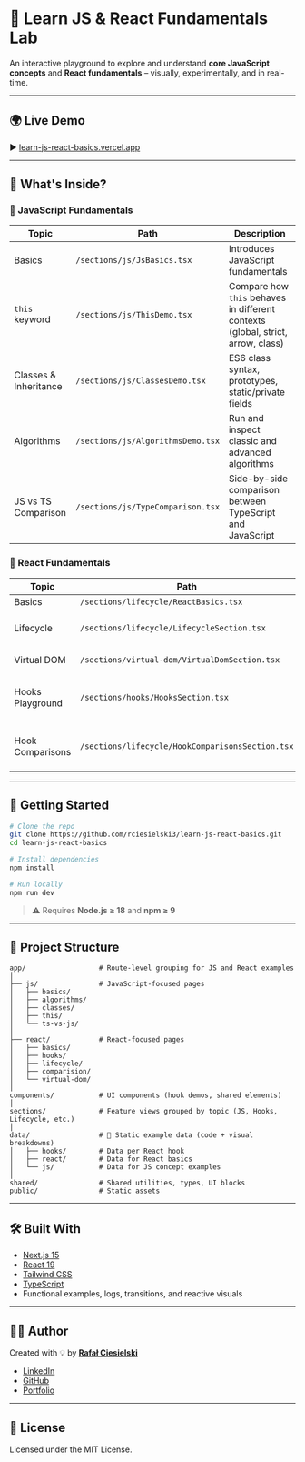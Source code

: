# 🧪 Learn JS & React Fundamentals Lab

An interactive playground to explore and understand **core JavaScript concepts** and **React fundamentals** – visually, experimentally, and in real-time.

---

## 🌍 Live Demo

▶️ [learn-js-react-basics.vercel.app](https://learn-js-react-basics.vercel.app/)

---

## 🧠 What's Inside?

### 🔹 JavaScript Fundamentals

| Topic                 | Path                              | Description                                                                     |
| --------------------- | --------------------------------- | ------------------------------------------------------------------------------- |
| Basics                | `/sections/js/JsBasics.tsx`       | Introduces JavaScript fundamentals                                              |
| `this` keyword        | `/sections/js/ThisDemo.tsx`       | Compare how `this` behaves in different contexts (global, strict, arrow, class) |
| Classes & Inheritance | `/sections/js/ClassesDemo.tsx`    | ES6 class syntax, prototypes, static/private fields                             |
| Algorithms            | `/sections/js/AlgorithmsDemo.tsx` | Run and inspect classic and advanced algorithms                                 |
| JS vs TS Comparison   | `/sections/js/TypeComparison.tsx` | Side-by-side comparison between TypeScript and JavaScript                       |

### 🔸 React Fundamentals

| Topic            | Path                                             | Description                                                             |
| ---------------- | ------------------------------------------------ | ----------------------------------------------------------------------- |
| Basics           | `/sections/lifecycle/ReactBasics.tsx`            | Introduces React                                                        |
| Lifecycle        | `/sections/lifecycle/LifecycleSection.tsx`       | Observe component mount/update/unmount patterns and logs                |
| Virtual DOM      | `/sections/virtual-dom/VirtualDomSection.tsx`    | See how virtual DOM optimizes updates                                   |
| Hooks Playground | `/sections/hooks/HooksSection.tsx`               | Experiment with `useState`, `useReducer`, `useMemo`, etc. interactively |
| Hook Comparisons | `/sections/lifecycle/HookComparisonsSection.tsx` | Visualize subtle differences (e.g., `useEffect` vs `useLayoutEffect`)   |

---

## 🚀 Getting Started

```bash
# Clone the repo
git clone https://github.com/rciesielski3/learn-js-react-basics.git
cd learn-js-react-basics

# Install dependencies
npm install

# Run locally
npm run dev
```

> ⚠️ Requires **Node.js ≥ 18** and **npm ≥ 9**

---

## 📁 Project Structure

```
app/                  # Route-level grouping for JS and React examples
│
├── js/               # JavaScript-focused pages
│   ├── basics/
│   ├── algorithms/
│   ├── classes/
│   ├── this/
│   └── ts-vs-js/
│
├── react/            # React-focused pages
│   ├── basics/
│   ├── hooks/
│   ├── lifecycle/
│   ├── comparision/
│   └── virtual-dom/
│
components/           # UI components (hook demos, shared elements)
│
sections/             # Feature views grouped by topic (JS, Hooks, Lifecycle, etc.)
│
data/                 # 🔢 Static example data (code + visual breakdowns)
│   ├── hooks/        # Data per React hook
│   ├── react/        # Data for React basics
│   └── js/           # Data for JS concept examples
│
shared/               # Shared utilities, types, UI blocks
public/               # Static assets
```

---

## 🛠️ Built With

- [Next.js 15](https://nextjs.org/)
- [React 19](https://react.dev/)
- [Tailwind CSS](https://tailwindcss.com/)
- [TypeScript](https://www.typescriptlang.org/)
- Functional examples, logs, transitions, and reactive visuals

---

## 🧑‍💻 Author

Created with 💡 by [**Rafał Ciesielski**](https://github.com/rciesielski3)

- [LinkedIn](https://www.linkedin.com/in/rafa%C5%82-ciesielski-820309100/)
- [GitHub](https://github.com/rciesielski3)
- [Portfolio](https://rciesielski3.github.io/portfolio/)

---

## 📄 License

Licensed under the MIT License.
